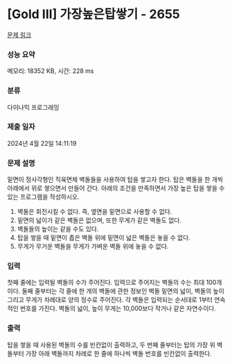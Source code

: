 # [Gold III] 가장높은탑쌓기 - 2655 

[문제 링크](https://www.acmicpc.net/problem/2655) 

### 성능 요약

메모리: 18352 KB, 시간: 228 ms

### 분류

다이나믹 프로그래밍

### 제출 일자

2024년 4월 22일 14:11:19

### 문제 설명

<p style="user-select: auto !important;">밑면이 정사각형인 직육면체 벽돌들을 사용하여 탑을 쌓고자 한다. 탑은 벽돌을 한 개씩 아래에서 위로 쌓으면서 만들어 간다. 아래의 조건을 만족하면서 가장 높은 탑을 쌓을 수 있는 프로그램을 작성하시오.</p>

<ol style="user-select: auto !important;">
	<li style="user-select: auto !important;">벽돌은 회전시킬 수 없다. 즉, 옆면을 밑면으로 사용할 수 없다.</li>
	<li style="user-select: auto !important;">밑면의 넓이가 같은 벽돌은 없으며, 또한 무게가 같은 벽돌도 없다.</li>
	<li style="user-select: auto !important;">벽돌들의 높이는 같을 수도 있다.</li>
	<li style="user-select: auto !important;">탑을 쌓을 때 밑면이 좁은 벽돌 위에 밑면이 넓은 벽돌은 놓을 수 없다.</li>
	<li style="user-select: auto !important;">무게가 무거운 벽돌을 무게가 가벼운 벽돌 위에 놓을 수 없다.</li>
</ol>

### 입력 

 <p style="user-select: auto !important;">첫째 줄에는 입력될 벽돌의 수가 주어진다. 입력으로 주어지는 벽돌의 수는 최대 100개이다. 둘째 줄부터는 각 줄에 한 개의 벽돌에 관한 정보인 벽돌 밑면의 넓이, 벽돌의 높이 그리고 무게가 차례대로 양의 정수로 주어진다. 각 벽돌은 입력되는 순서대로 1부터 연속적인 번호를 가진다. 벽돌의 넓이, 높이 무게는 10,000보다 작거나 같은 자연수이다.</p>

### 출력 

 <p style="user-select: auto !important;">탑을 쌓을 때 사용된 벽돌의 수를 빈칸없이 출력하고, 두 번째 줄부터는 탑의 가장 위 벽돌부터 가장 아래 벽돌까지 차례로 한 줄에 하나씩 벽돌 번호를 빈칸없이 출력한다.</p>

